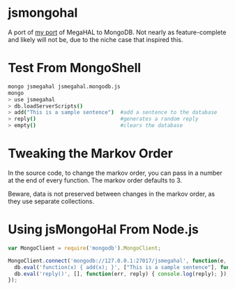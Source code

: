 jsmongohal
==========
A port of [my port](https://github.com/seiyria/jsmegahal) of MegaHAL to MongoDB. Not nearly as feature-complete and likely will not be, due to the niche case that inspired this.


Test From MongoShell
====================
```bash
mongo jsmegahal jsmegahal.mongodb.js
mongo
> use jsmegahal
> db.loadServerScripts()
> add("This is a sample sentence")  #add a sentence to the database
> reply()                           #generates a random reply
> empty()                           #clears the database
```

Tweaking the Markov Order
=========================
In the source code, to change the markov order, you can pass in a number at the end of every function. The markov order defaults to 3. 

Beware, data is not preserved between changes in the markov order, as they use separate collections.

Using jsMongoHal From Node.js
==================================
```js
var MongoClient = require('mongodb').MongoClient;

MongoClient.connect('mongodb://127.0.0.1:27017/jsmegahal', function(e, db) {
  db.eval('function(x) { add(x); }', ["This is a sample sentence"], function() {});
  db.eval('reply()', [], function(err, reply) { console.log(reply); });
});
```
